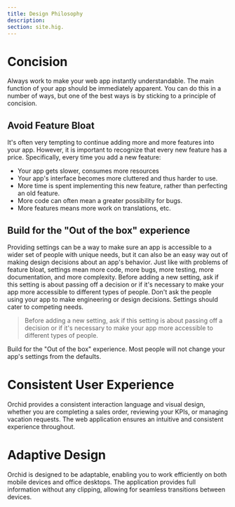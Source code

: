 ```yaml
---
title: Design Philosophy
description:
section: site.hig.
---
```



# Concision

Always work to make your web app instantly understandable. The main function of your app should be immediately apparent.
You can do this in a number of ways, but one of the best ways is by sticking to a principle of concision.

## Avoid Feature Bloat

It's often very tempting to continue adding more and more features into your app. 
However, it is important to recognize that every new feature has a price. Specifically, every time you add a new feature:

* Your app gets slower, consumes more resources
* Your app's interface becomes more cluttered and thus harder to use.
* More time is spent implementing this new feature, rather than perfecting an old feature.
* More code can often mean a greater possibility for bugs.
* More features means more work on translations, etc.


## Build for the "Out of the box" experience


Providing settings can be a way to make sure an app is accessible to a wider set of people with unique needs,
but it can also be an easy way out of making design decisions about an app's behavior. 
Just like with problems of feature bloat, settings mean more code, more bugs, more testing,
more documentation, and more complexity. Before adding a new setting, ask if this setting is about
passing off a decision or if it's necessary to make your app more accessible to different types of people.
Don't ask the people using your app to make engineering or design decisions. Settings should cater to competing needs.

> Before adding a new setting, ask if this setting is about passing off a decision or if it's necessary 
to make your app more accessible to different types of people.

Build for the "Out of the box" experience. Most people will not change your app's settings from the defaults.


# Consistent User Experience

Orchid provides a consistent interaction language and visual design, whether you are completing a sales order, reviewing your KPIs, or managing vacation requests. The web application ensures an intuitive and consistent experience throughout.

# Adaptive Design

Orchid is designed to be adaptable, enabling you to work efficiently on both mobile devices and office desktops. The application provides full information without any clipping, allowing for seamless transitions between devices.

